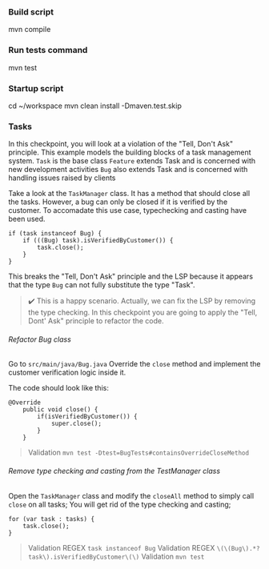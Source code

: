 ### Build script

mvn compile

### Run tests command

mvn test

### Startup script

cd ~/workspace
mvn clean install -Dmaven.test.skip

### Tasks

In this checkpoint, you will look at a violation of the "Tell, Don't Ask" principle.
This example models the building blocks of a task management system.
```Task``` is the base class
```Feature``` extends Task and is concerned with new development activities
```Bug``` also extends Task and is concerned with handling issues raised by clients

Take a look at the ```TaskManager``` class. It has a method that should close all the tasks. However,
a bug can only be closed if it is verified by the customer. To accomadate this use case, typechecking
and casting have been used.

```
if (task instanceof Bug) {
    if (((Bug) task).isVerifiedByCustomer()) {
        task.close();
    }
}
```

This breaks the "Tell, Don't Ask" principle and the LSP because it appears that the type ```Bug``` can not fully
substitute the type "Task".

> ✔️ This is a happy scenario. Actually, we can fix the LSP by removing the type checking. In this checkpoint you are
> going to apply the "Tell, Dont' Ask" principle to
> refactor the code.

###### Refactor Bug class

Go to ```src/main/java/Bug.java```
Override the ```close``` method and implement the customer verification logic inside it.

The code should look like this:

```
@Override
    public void close() {
        if(isVerifiedByCustomer()) {
            super.close();
        }
    }
```

> Validation ```mvn test -Dtest=BugTests#containsOverrideCloseMethod```

###### Remove type checking and casting from the TestManager class

Open the ```TaskManager``` class and modify the ```closeAll``` method to simply call ```close``` on all tasks;
You will get rid of the type checking and casting;

```
for (var task : tasks) {
    task.close();
}
```

> Validation REGEX ```task instanceof Bug```
> Validation REGEX ```\(\(Bug\).*?task\).isVerifiedByCustomer\(\)```
> Validation ```mvn test```


